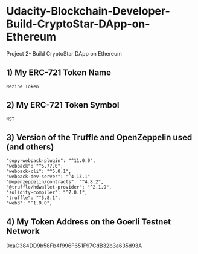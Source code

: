 # Udacity-Blockchain-Developer-Build-CryptoStar-DApp-on-Ethereum
Project 2- Build CryptoStar DApp on Ethereum

## 1) My ERC-721 Token Name
    Nezihe Token

## 2) My ERC-721 Token Symbol
    NST
## 3) Version of the Truffle and OpenZeppelin used (and others)
    "copy-webpack-plugin": "^11.0.0",
    "webpack": "^5.77.0",
    "webpack-cli": "^5.0.1",
    "webpack-dev-server": "^4.13.1"
    "@openzeppelin/contracts": "^4.8.2",
    "@truffle/hdwallet-provider": "^2.1.9",
    "solidity-compiler": "^7.0.1",
    "truffle": "^5.8.1",
    "web3": "^1.9.0",

## 4) My Token Address on the Goerli Testnet Network
0xaC384DD9b58Fb4f996F651F97CdB32b3a635d93A
